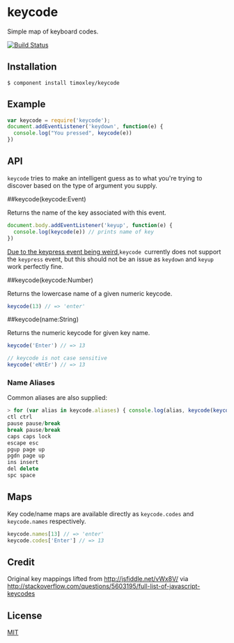 # keycode

  Simple map of keyboard codes.

[![Build Status](https://travis-ci.org/timoxley/keycode.png?branch=master)](https://travis-ci.org/timoxley/keycode)

## Installation

```
$ component install timoxley/keycode
```

## Example

```js
var keycode = require('keycode');
document.addEventListener('keydown', function(e) {
  console.log("You pressed", keycode(e))
})
```

## API

`keycode` tries to make an intelligent guess as to what
you're trying to discover based on the type of argument
you supply.

##keycode(keycode:Event)

Returns the name of the key associated with this event.

```js
document.body.addEventListener('keyup', function(e) {
  console.log(keycode(e)) // prints name of key
})
```

[Due to the keypress event being weird](https://github.com/timoxley/keycode/wiki/wtf%3F-keydown,-keyup-vs-keypress),`keycode `currently does not support the `keypress` event, but this should not be an issue as `keydown` and `keyup` work perfectly fine.

##keycode(keycode:Number)

Returns the lowercase name of a given numeric keycode.

```js
keycode(13) // => 'enter'
```

##keycode(name:String)

Returns the numeric keycode for given key name.

```js
keycode('Enter') // => 13

// keycode is not case sensitive
keycode('eNtEr') // => 13
```

### Name Aliases

Common aliases are also supplied:

```js
> for (var alias in keycode.aliases) { console.log(alias, keycode(keycode(alias))) }
ctl ctrl
pause pause/break
break pause/break
caps caps lock
escape esc
pgup page up
pgdn page up
ins insert
del delete
spc space
```

## Maps

Key code/name maps are available directly as `keycode.codes` and `keycode.names` respectively.

```js
keycode.names[13] // => 'enter'
keycode.codes['Enter'] // => 13
```

## Credit

Original key mappings lifted from http://jsfiddle.net/vWx8V/ via http://stackoverflow.com/questions/5603195/full-list-of-javascript-keycodes

## License

[MIT](http://opensource.org/licenses/mit-license.php)
